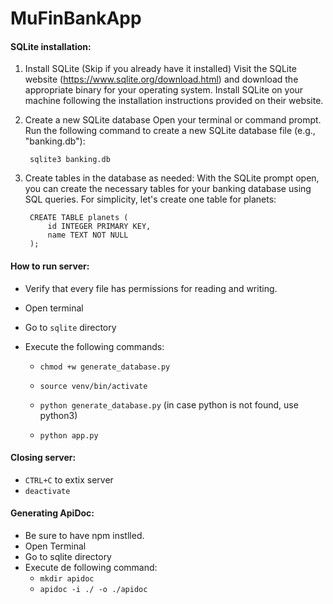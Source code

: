 # MuFinBankApp


#### SQLite installation:
1. Install SQLite (Skip if you already have it installed)
    Visit the SQLite website (https://www.sqlite.org/download.html) and download the appropriate binary for your operating system.
    Install SQLite on your machine following the installation instructions provided on their website.

2. Create a new SQLite database
    Open your terminal or command prompt.
    Run the following command to create a new SQLite database file (e.g., "banking.db"):
        
        sqlite3 banking.db

3. Create tables in the database as needed:
    With the SQLite prompt open, you can create the necessary tables for your banking database using SQL queries. For simplicity, let's create one table for planets:
        
        CREATE TABLE planets (
            id INTEGER PRIMARY KEY,
            name TEXT NOT NULL
        );

        

#### How to run server:
* Verify that every file has permissions for reading and writing.
* Open terminal 
* Go to `sqlite` directory
* Execute the following commands:

    - `chmod +w generate_database.py`

    - `source venv/bin/activate`
    - `python generate_database.py` (in case python is not found, use python3)
    - `python app.py`

#### Closing server:
- `CTRL+C` to extix server
- `deactivate`


#### Generating ApiDoc:
* Be sure to have npm instlled.
* Open Terminal
* Go to sqlite directory
* Execute de following command:
    - `mkdir apidoc`
    - `apidoc -i ./ -o ./apidoc`

